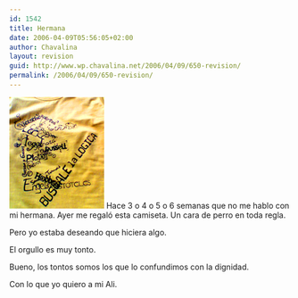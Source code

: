 ```yaml
---
id: 1542
title: Hermana
date: 2006-04-09T05:56:05+02:00
author: Chavalina
layout: revision
guid: http://www.wp.chavalina.net/2006/04/09/650-revision/
permalink: /2006/04/09/650-revision/
---
```

<img class="imgizqda" src="/imagenes/fotos/camiseta-filosofia-06.jpg" alt="Camiseta de las fiestas de Filosof&iacute;a de 2006" /> Hace 3 o 4 o 5 o 6 semanas que no me hablo con mi hermana. Ayer me regaló esta camiseta. Un cara de perro en toda regla.

Pero yo estaba deseando que hiciera algo.

El orgullo es muy tonto. 

Bueno, los tontos somos los que lo confundimos con la dignidad.

Con lo que yo quiero a mi Ali.
